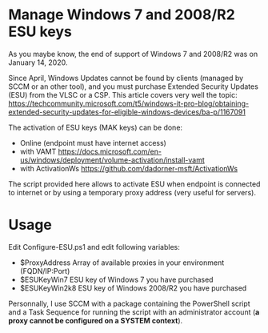 # Manage Windows 7 and 2008/R2 ESU keys
As you maybe know, the end of support of Windows 7 and 2008/R2 was on January 14, 2020.

Since April, Windows Updates cannot be found by clients (managed by SCCM or an other tool), and you must purchase Extended Security Updates (ESU) from the VLSC or a CSP.
This article covers very well the topic:
https://techcommunity.microsoft.com/t5/windows-it-pro-blog/obtaining-extended-security-updates-for-eligible-windows-devices/ba-p/1167091

The activation of ESU keys (MAK keys) can be done:
- Online (endpoint must have internet access)
- with VAMT
https://docs.microsoft.com/en-us/windows/deployment/volume-activation/install-vamt
- with ActivationWs
https://github.com/dadorner-msft/ActivationWs

The script provided here allows to activate ESU when endpoint is connected to internet or by using a temporary proxy address (very useful for servers).

# Usage
Edit Configure-ESU.ps1 and edit following variables:
- $ProxyAddress
  Array of available proxies in your environment (FQDN/IP:Port)
- $ESUKeyWin7
  ESU key of Windows 7 you have purchased
- $ESUKeyWin2k8
  ESU key of Windows 2008/R2 you have purchased

Personnally, I use SCCM with a package containing the PowerShell script and a Task Sequence for running the script with an administrator account (**a proxy cannot be configured on a SYSTEM context**).
